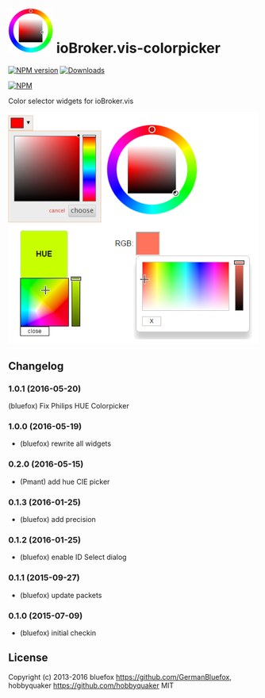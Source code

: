 ![Logo](admin/colorpicker.png)
ioBroker.vis-colorpicker
============

[![NPM version](http://img.shields.io/npm/v/iobroker.colorpicker.svg)](https://www.npmjs.com/package/iobroker.colorpicker)
[![Downloads](https://img.shields.io/npm/dm/iobroker.colorpicker.svg)](https://www.npmjs.com/package/iobroker.colorpicker)

[![NPM](https://nodei.co/npm/iobroker.colorpicker.png?downloads=true)](https://nodei.co/npm/iobroker.colorpicker/)

Color selector widgets for ioBroker.vis

![Example](img/widgets.png)

## Changelog
### 1.0.1 (2016-05-20)
(bluefox) Fix Philips HUE Colorpicker

### 1.0.0 (2016-05-19)
- (bluefox) rewrite all widgets

### 0.2.0 (2016-05-15)
- (Pmant) add hue CIE picker

### 0.1.3 (2016-01-25)
- (bluefox) add precision

### 0.1.2 (2016-01-25)
- (bluefox) enable ID Select dialog

### 0.1.1 (2015-09-27)
- (bluefox) update packets

### 0.1.0 (2015-07-09)
- (bluefox) initial checkin

## License
 Copyright (c) 2013-2016  bluefox https://github.com/GermanBluefox, hobbyquaker https://github.com/hobbyquaker
 MIT